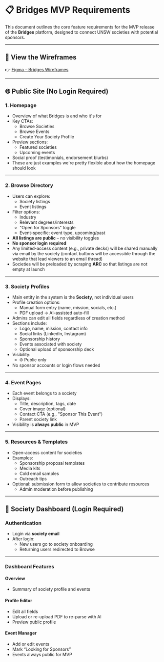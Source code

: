 # 📋 Bridges MVP Requirements

This document outlines the core feature requirements for the MVP release of the **Bridges** platform, designed to connect UNSW societies with potential sponsors.

---

## 📐 View the Wireframes

👉 [Figma – Bridges Wireframes](https://www.figma.com/design/WdcNLk34jY6GyhW54GLtTD/Wireframes?node-id=0-1&t=RjHSEahkGgskzj2i-1)

---

## 🌐 Public Site (No Login Required)

### 1. Homepage

- Overview of what Bridges is and who it's for
- Key CTAs:
  - Browse Societies
  - Browse Events
  - Create Your Society Profile
- Preview sections:
  - Featured societies
  - Upcoming events
- Social proof (testimonials, endorsement blurbs)
- These are just examples we're pretty flexible about how the homepage should look

---

### 2. Browse Directory

- Users can explore:
  - Society listings
  - Event listings
- Filter options:
  - Industry
  - Relevant degrees/interests
  - "Open for Sponsors" toggle
  - Event-specific: event type, upcoming/past
- **All listings are public** – no visibility toggles
- **No sponsor login required**
- Any limited-access content (e.g., private decks) will be shared manually via email by the society (contact buttons will be accessible through the website that lead viewers to an email thread)
- Societies will be preloaded by scraping **ARC** so that listings are not empty at launch

---

### 3. Society Profiles

- Main entity in the system is the **Society**, not individual users
- Profile creation options:
  - Manual form entry (name, mission, socials, etc.)
  - PDF upload → AI-assisted auto-fill
- Admins can edit all fields regardless of creation method
- Sections include:
  - Logo, name, mission, contact info
  - Social links (LinkedIn, Instagram)
  - Sponsorship history
  - Events associated with society
  - Optional upload of sponsorship deck
- Visibility:
  - 🌐 Public only
- No sponsor accounts or login flows needed

---

### 4. Event Pages

- Each event belongs to a society
- Displays:
  - Title, description, tags, date
  - Cover image (optional)
  - Contact CTA (e.g., "Sponsor This Event")
  - Parent society link
- Visibility is **always public** in MVP

---

### 5. Resources & Templates

- Open-access content for societies
- Examples:
  - Sponsorship proposal templates
  - Media kits
  - Cold email samples
  - Outreach tips
- Optional: submission form to allow societies to contribute resources
  - Admin moderation before publishing

---

## 🔐 Society Dashboard (Login Required)

### Authentication

- Login via **society email**
- After login:
  - New users go to society onboarding
  - Returning users redirected to Browse

---

### Dashboard Features

#### Overview

- Summary of society profile and events

#### Profile Editor

- Edit all fields
- Upload or re-upload PDF to re-parse with AI
- Preview public profile

#### Event Manager

- Add or edit events
- Mark “Looking for Sponsors”
- Events always public for MVP
